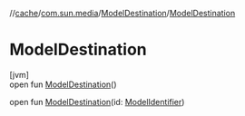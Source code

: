 //[cache](../../../index.md)/[com.sun.media](../index.md)/[ModelDestination](index.md)/[ModelDestination](-model-destination.md)

# ModelDestination

[jvm]\
open fun [ModelDestination](-model-destination.md)()

open fun [ModelDestination](-model-destination.md)(id: [ModelIdentifier](../-model-identifier/index.md))
